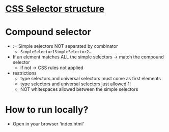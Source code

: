 # [CSS Selector structure](https://developer.mozilla.org/en-US/docs/Web/CSS/CSS_selectors/Selector_structure)

# Compound selector
* := Simple selectors NOT separated by combinator
  * `SimpleSelector1SimpleSelector2…`
* If an element matches ALL the simple selectors → match the compound selector
  * if not -> CSS rules not applied
* restrictions
  * type selectors and universal selectors must come as first elements
  * type selectors and universal selectors just allowed 1!
  * NOT whitespaces allowed between the simple selectors

# How to run locally?
* Open in your browser 'index.html' 
